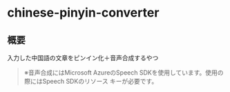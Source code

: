 # chinese-pinyin-converter

## 概要

入力した中国語の文章をピンイン化＋音声合成するやつ

> ※音声合成にはMicrosoft AzureのSpeech SDKを使用しています。使用の際にはSpeech SDKのリソース キーが必要です。

